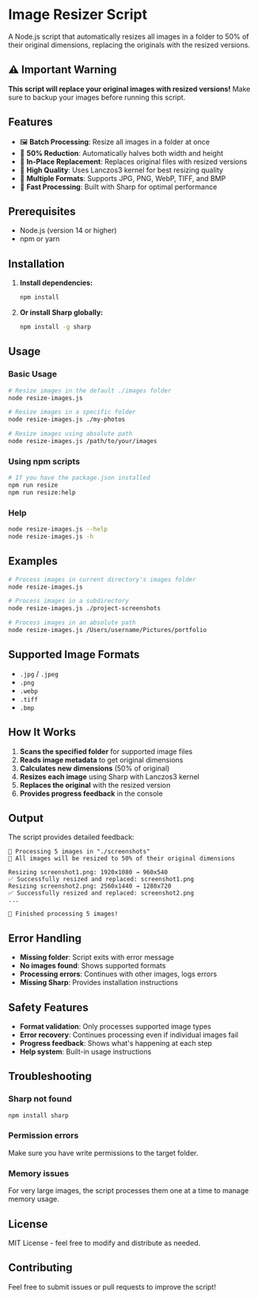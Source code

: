# Image Resizer Script

A Node.js script that automatically resizes all images in a folder to 50% of their original dimensions, replacing the originals with the resized versions.

## ⚠️ Important Warning

**This script will replace your original images with resized versions!** Make sure to backup your images before running this script.

## Features

- 🖼️ **Batch Processing**: Resize all images in a folder at once
- 📏 **50% Reduction**: Automatically halves both width and height
- 🔄 **In-Place Replacement**: Replaces original files with resized versions
- 🎯 **High Quality**: Uses Lanczos3 kernel for best resizing quality
- 📱 **Multiple Formats**: Supports JPG, PNG, WebP, TIFF, and BMP
- 🚀 **Fast Processing**: Built with Sharp for optimal performance

## Prerequisites

- Node.js (version 14 or higher)
- npm or yarn

## Installation

1. **Install dependencies:**

   ```bash
   npm install
   ```

2. **Or install Sharp globally:**
   ```bash
   npm install -g sharp
   ```

## Usage

### Basic Usage

```bash
# Resize images in the default ./images folder
node resize-images.js

# Resize images in a specific folder
node resize-images.js ./my-photos

# Resize images using absolute path
node resize-images.js /path/to/your/images
```

### Using npm scripts

```bash
# If you have the package.json installed
npm run resize
npm run resize:help
```

### Help

```bash
node resize-images.js --help
node resize-images.js -h
```

## Examples

```bash
# Process images in current directory's images folder
node resize-images.js

# Process images in a subdirectory
node resize-images.js ./project-screenshots

# Process images in an absolute path
node resize-images.js /Users/username/Pictures/portfolio
```

## Supported Image Formats

- `.jpg` / `.jpeg`
- `.png`
- `.webp`
- `.tiff`
- `.bmp`

## How It Works

1. **Scans the specified folder** for supported image files
2. **Reads image metadata** to get original dimensions
3. **Calculates new dimensions** (50% of original)
4. **Resizes each image** using Sharp with Lanczos3 kernel
5. **Replaces the original** with the resized version
6. **Provides progress feedback** in the console

## Output

The script provides detailed feedback:

```
📁 Processing 5 images in "./screenshots"
📏 All images will be resized to 50% of their original dimensions

Resizing screenshot1.png: 1920x1080 → 960x540
✅ Successfully resized and replaced: screenshot1.png
Resizing screenshot2.png: 2560x1440 → 1280x720
✅ Successfully resized and replaced: screenshot2.png
...

🎉 Finished processing 5 images!
```

## Error Handling

- **Missing folder**: Script exits with error message
- **No images found**: Shows supported formats
- **Processing errors**: Continues with other images, logs errors
- **Missing Sharp**: Provides installation instructions

## Safety Features

- **Format validation**: Only processes supported image types
- **Error recovery**: Continues processing even if individual images fail
- **Progress feedback**: Shows what's happening at each step
- **Help system**: Built-in usage instructions

## Troubleshooting

### Sharp not found

```bash
npm install sharp
```

### Permission errors

Make sure you have write permissions to the target folder.

### Memory issues

For very large images, the script processes them one at a time to manage memory usage.

## License

MIT License - feel free to modify and distribute as needed.

## Contributing

Feel free to submit issues or pull requests to improve the script!
